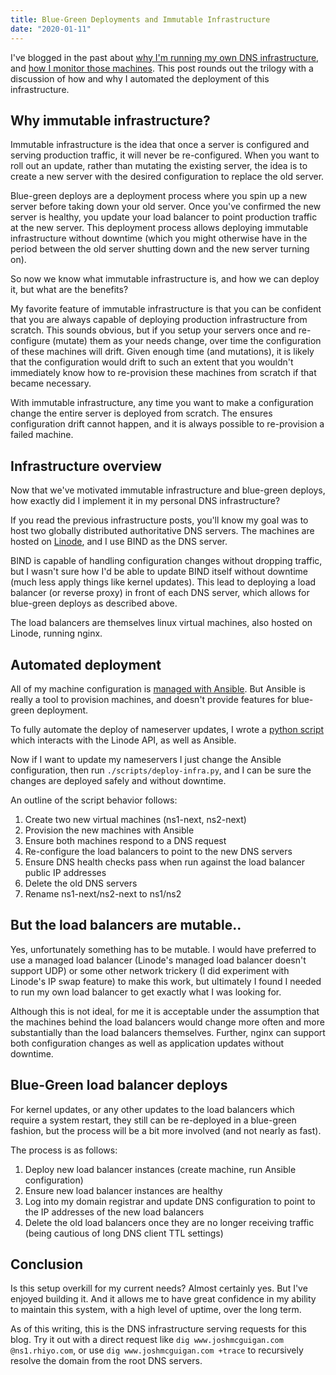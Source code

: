 ```yaml
---
title: Blue-Green Deployments and Immutable Infrastructure
date: "2020-01-11"
---
```


I've blogged in the past about [why I'm running my own DNS infrastructure](/blog/run-your-own-dns-servers/), and [how I monitor those machines](/blog/low-cost-infrastructure-monitoring/). This post rounds out the trilogy with a discussion of how and why I automated the deployment of this infrastructure.

## Why immutable infrastructure?

Immutable infrastructure is the idea that once a server is configured and serving production traffic, it will never be re-configured. When you want to roll out an update, rather than mutating the existing server, the idea is to create a new server with the desired configuration to replace the old server.

Blue-green deploys are a deployment process where you spin up a new server before taking down your old server. Once you've confirmed the new server is healthy, you update your load balancer to point production traffic at the new server. This deployment process allows deploying immutable infrastructure without downtime (which you might otherwise have in the period between the old server shutting down and the new server turning on).

So now we know what immutable infrastructure is, and how we can deploy it, but what are the benefits?

My favorite feature of immutable infrastructure is that you can be confident that you are always capable of deploying production infrastructure from scratch. This sounds obvious, but if you setup your servers once and re-configure (mutate) them as your needs change, over time the configuration of these machines will drift. Given enough time (and mutations), it is likely that the configuration would drift to such an extent that you wouldn't immediately know how to re-provision these machines from scratch if that became necessary.

With immutable infrastructure, any time you want to make a configuration change the entire server is deployed from scratch. The ensures configuration drift cannot happen, and it is always possible to re-provision a failed machine.

## Infrastructure overview

Now that we've motivated immutable infrastructure and blue-green deploys, how exactly did I implement it in my personal DNS infrastructure?

If you read the previous infrastructure posts, you'll know my goal was to host two globally distributed authoritative DNS servers. The machines are hosted on [Linode](https://www.linode.com), and I use BIND as the DNS server.

BIND is capable of handling configuration changes without dropping traffic, but I wasn't sure how I'd be able to update BIND itself without downtime (much less apply things like kernel updates). This lead to deploying a load balancer (or reverse proxy) in front of each DNS server, which allows for blue-green deploys as described above.

The load balancers are themselves linux virtual machines, also hosted on Linode, running nginx.

## Automated deployment

All of my machine configuration is [managed with Ansible](https://github.com/JoshMcguigan/infra/tree/master/ansible). But Ansible is really a tool to provision machines, and doesn't provide features for blue-green deployment.

To fully automate the deploy of nameserver updates, I wrote a [python script](https://github.com/JoshMcguigan/infra/blob/master/scripts/deploy-infra.py) which interacts with the Linode API, as well as Ansible.

Now if I want to update my nameservers I just change the Ansible configuration, then run `./scripts/deploy-infra.py`, and I can be sure the changes are deployed safely and without downtime.

An outline of the script behavior follows:

1. Create two new virtual machines (ns1-next, ns2-next)
1. Provision the new machines with Ansible
1. Ensure both machines respond to a DNS request
1. Re-configure the load balancers to point to the new DNS servers
1. Ensure DNS health checks pass when run against the load balancer public IP addresses
1. Delete the old DNS servers
1. Rename ns1-next/ns2-next to ns1/ns2

## But the load balancers are mutable..

Yes, unfortunately something has to be mutable. I would have preferred to use a managed load balancer (Linode's managed load balancer doesn't support UDP) or some other network trickery (I did experiment with Linode's IP swap feature) to make this work, but ultimately I found I needed to run my own load balancer to get exactly what I was looking for.

Although this is not ideal, for me it is acceptable under the assumption that the machines behind the load balancers would change more often and more substantially than the load balancers themselves. Further, nginx can support both configuration changes as well as application updates without downtime.

## Blue-Green load balancer deploys

For kernel updates, or any other updates to the load balancers which require a system restart, they still can be re-deployed in a blue-green fashion, but the process will be a bit more involved (and not nearly as fast).

The process is as follows:

1. Deploy new load balancer instances (create machine, run Ansible configuration)
1. Ensure new load balancer instances are healthy
1. Log into my domain registrar and update DNS configuration to point to the IP addresses of the new load balancers
1. Delete the old load balancers once they are no longer receiving traffic (being cautious of long DNS client TTL settings)

## Conclusion

Is this setup overkill for my current needs? Almost certainly yes. But I've enjoyed building it. And it allows me to have great confidence in my ability to maintain this system, with a high level of uptime, over the long term.

As of this writing, this is the DNS infrastructure serving requests for this blog. Try it out with a direct request like `dig www.joshmcguigan.com @ns1.rhiyo.com`, or use `dig www.joshmcguigan.com +trace` to recursively resolve the domain from the root DNS servers.
